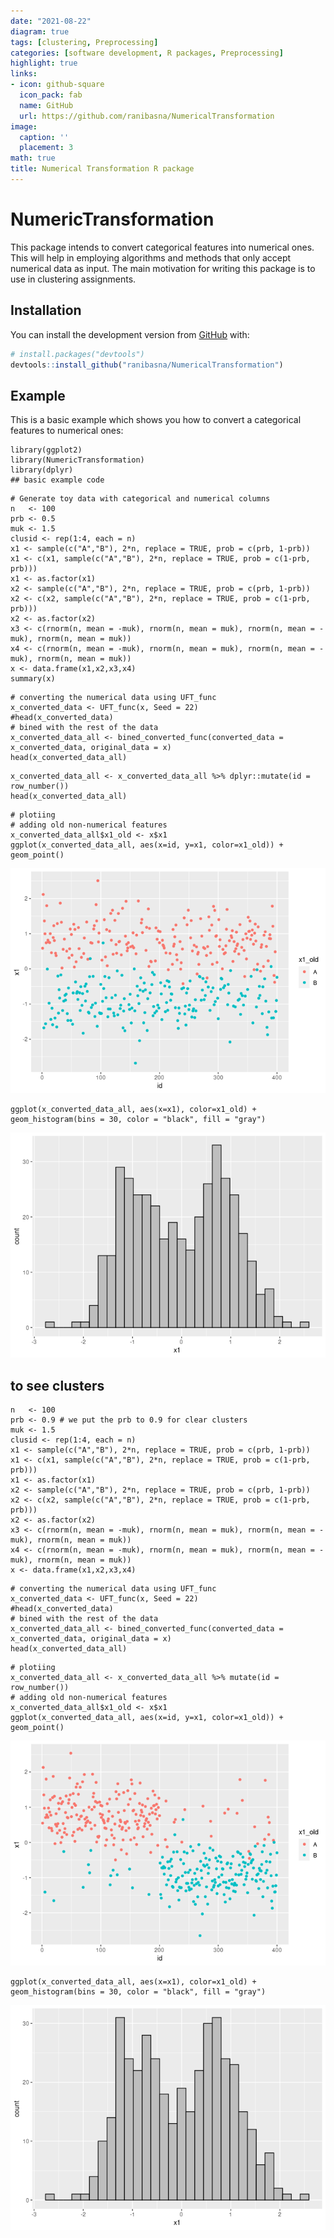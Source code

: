 ```yaml
---
date: "2021-08-22"
diagram: true
tags: [clustering, Preprocessing]
categories: [software development, R packages, Preprocessing]
highlight: true
links:
- icon: github-square
  icon_pack: fab
  name: GitHub
  url: https://github.com/ranibasna/NumericalTransformation
image:
  caption: ''
  placement: 3
math: true
title: Numerical Transformation R package
---
```



# NumericTransformation

This package intends to convert categorical features into numerical ones. This will help in employing algorithms and methods that only accept numerical data as input. The main motivation for writing this package is to use in clustering assignments.


## Installation


You can install the development version from [GitHub](https://github.com/ranibasna/NumericalTransformation) with:

``` r
# install.packages("devtools")
devtools::install_github("ranibasna/NumericalTransformation")
```
## Example

This is a basic example which shows you how to convert a categorical features to numerical ones:

```{r libraries}
library(ggplot2)
library(NumericTransformation)
library(dplyr)
## basic example code
```


```{r}
# Generate toy data with categorical and numerical columns
n   <- 100
prb <- 0.5
muk <- 1.5
clusid <- rep(1:4, each = n)
x1 <- sample(c("A","B"), 2*n, replace = TRUE, prob = c(prb, 1-prb))
x1 <- c(x1, sample(c("A","B"), 2*n, replace = TRUE, prob = c(1-prb, prb)))
x1 <- as.factor(x1)
x2 <- sample(c("A","B"), 2*n, replace = TRUE, prob = c(prb, 1-prb))
x2 <- c(x2, sample(c("A","B"), 2*n, replace = TRUE, prob = c(1-prb, prb)))
x2 <- as.factor(x2)
x3 <- c(rnorm(n, mean = -muk), rnorm(n, mean = muk), rnorm(n, mean = -muk), rnorm(n, mean = muk))
x4 <- c(rnorm(n, mean = -muk), rnorm(n, mean = muk), rnorm(n, mean = -muk), rnorm(n, mean = muk))
x <- data.frame(x1,x2,x3,x4)
summary(x)
```


```{r}
# converting the numerical data using UFT_func
x_converted_data <- UFT_func(x, Seed = 22)
#head(x_converted_data)
# bined with the rest of the data
x_converted_data_all <- bined_converted_func(converted_data = x_converted_data, original_data = x)
head(x_converted_data_all)
```

```{r}
x_converted_data_all <- x_converted_data_all %>% dplyr::mutate(id = row_number())
head(x_converted_data_all)
```


```{r plots}
# plotiing
# adding old non-numerical features
x_converted_data_all$x1_old <- x$x1
ggplot(x_converted_data_all, aes(x=id, y=x1, color=x1_old)) + geom_point()
```

![](Normal_1.png)

```{r}
ggplot(x_converted_data_all, aes(x=x1), color=x1_old) + geom_histogram(bins = 30, color = "black", fill = "gray")
```
![](Hist_1.png)

## to see clusters

```{r}
n   <- 100
prb <- 0.9 # we put the prb to 0.9 for clear clusters
muk <- 1.5
clusid <- rep(1:4, each = n)
x1 <- sample(c("A","B"), 2*n, replace = TRUE, prob = c(prb, 1-prb))
x1 <- c(x1, sample(c("A","B"), 2*n, replace = TRUE, prob = c(1-prb, prb)))
x1 <- as.factor(x1)
x2 <- sample(c("A","B"), 2*n, replace = TRUE, prob = c(prb, 1-prb))
x2 <- c(x2, sample(c("A","B"), 2*n, replace = TRUE, prob = c(1-prb, prb)))
x2 <- as.factor(x2)
x3 <- c(rnorm(n, mean = -muk), rnorm(n, mean = muk), rnorm(n, mean = -muk), rnorm(n, mean = muk))
x4 <- c(rnorm(n, mean = -muk), rnorm(n, mean = muk), rnorm(n, mean = -muk), rnorm(n, mean = muk))
x <- data.frame(x1,x2,x3,x4)
```


```{r}
# converting the numerical data using UFT_func
x_converted_data <- UFT_func(x, Seed = 22)
#head(x_converted_data)
# bined with the rest of the data
x_converted_data_all <- bined_converted_func(converted_data = x_converted_data, original_data = x)
head(x_converted_data_all)
```


```{r cluster_plots}
# plotiing
x_converted_data_all <- x_converted_data_all %>% mutate(id = row_number())
# adding old non-numerical features
x_converted_data_all$x1_old <- x$x1
ggplot(x_converted_data_all, aes(x=id, y=x1, color=x1_old)) + geom_point()
```
![](Scatter_cluster.png)

```{r}
ggplot(x_converted_data_all, aes(x=x1), color=x1_old) + geom_histogram(bins = 30, color = "black", fill = "gray")
```
![](Hist_cluster.png)
